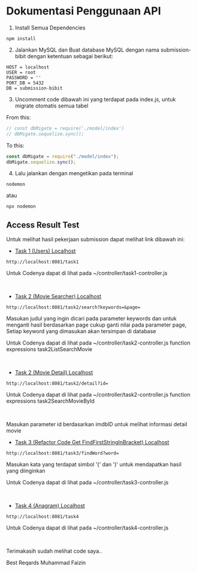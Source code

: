 # Dokumentasi Penggunaan API

1. Install Semua Dependencies

```npm
npm install
```

2. Jalankan MySQL dan Buat database MySQL dengan nama submission-bibit dengan ketentuan sebagai berikut:

```text
HOST = localhost
USER = root
PASSWORD = ''
PORT_DB = 5432
DB = submission-bibit
```

3. Uncomment code dibawah ini yang terdapat pada index.js, untuk migrate otomatis semua tabel

From this:

```javascript
// const dbMigate = require('./model/index')
// dbMigate.sequelize.sync();
```

To this:

```javascript
const dbMigate = require("./model/index");
dbMigate.sequelize.sync();
```

4. Lalu jalankan dengan mengetikan pada terminal

```npm
nodemon
```

atau

```npm
npx nodemon
```

## Access Result Test

Untuk melihat hasil pekerjaan submission dapat melihat link dibawah ini:

- [Task 1 (Users) Localhost](http://localhost:8081/task1)

```npm
http://localhost:8081/task1
```

Untuk Codenya dapat di lihat pada ~/controller/task1-controller.js

<br>

- [Task 2 (Movie Searcher) Localhost](http://localhost:8081/task2/search?keywords=MARVEL&page=1)

```npm
http://localhost:8081/task2/search?keywords=&page=
```

Masukan judul yang ingin dicari pada parameter keywords dan untuk menganti hasil berdasarkan page cukup ganti nilai pada parameter page, Setiap keyword yang dimasukan akan tersimpan di database

Untuk Codenya dapat di lihat pada ~/controller/task2-controller.js function expressions task2ListSearchMovie

<br>

- [Task 2 (Movie Detail) Localhost](http://localhost:8081/task2/detail?id=tt0458339)

```npm
http://localhost:8081/task2/detail?id=
```

Untuk Codenya dapat di lihat pada ~/controller/task2-controller.js function expressions task2SearchMovieById

<br>

Masukan parameter id berdasarkan imdbID untuk melihat informasi detail movie

- [Task 3 (Refactor Code Get FindFirstStringInBracket) Localhost](<http://localhost:8081/task3/findWord?word=yakin(usaha)sampai>)

```npm
http://localhost:8081/task3/findWord?word=
```

Masukan kata yang terdapat simbol '(' dan ')' untuk mendapatkan hasil yang diinginkan

Untuk Codenya dapat di lihat pada ~/controller/task3-controller.js

<br>

- [Task 4 (Anagram) Localhost](http://localhost:8081/task4)

```npm
http://localhost:8081/task4
```

Untuk Codenya dapat di lihat pada ~/controller/task4-controller.js

<br>

Terimakasih sudah melihat code saya..

Best Reqards Muhammad Faizin
